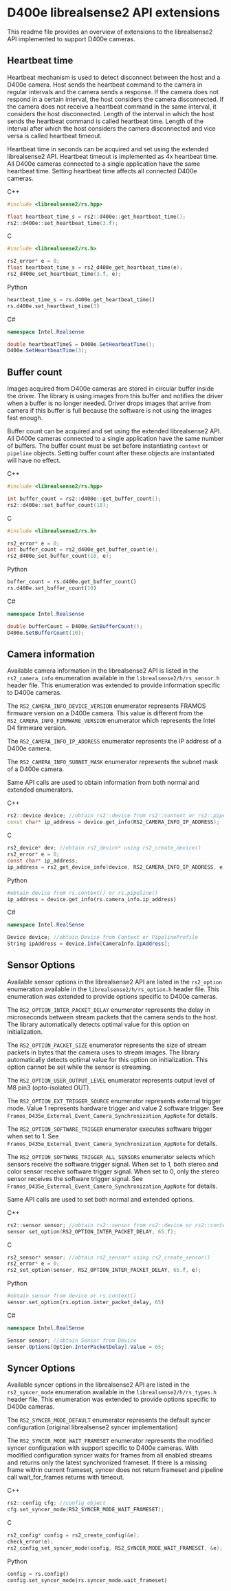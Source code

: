 # D400e librealsense2 API extensions

This readme file provides an overview of extensions to the librealsense2 API implemented to support D400e cameras.

## Heartbeat time

Heartbeat mechanism is used to detect disconnect between the host and a D400e camera. Host sends the heartbeat command to the camera in regular intervals and the camera sends a response. If the camera does not respond in a certain interval, the host considers the camera disconnected. If the camera does not receive a heartbeat command in the same interval, it considers the host disconnected. Length of the interval in which the host sends the heartbeat command is called heartbeat time. Length of the interval after which the host considers the camera disconnected and vice versa is called heartbeat timeout.

Heartbeat time in seconds can be acquired and set using the extended librealsense2 API. Heartbeat timeout is implemented as 4x heartbeat time. All D400e cameras connected to a single application have the same heartbeat time. Setting heartbeat time affects all connected D400e cameras.

C++

```cpp
#include <librealsense2/rs.hpp>
```
```cpp
float heartbeat_time_s = rs2::d400e::get_heartbeat_time();
rs2::d400e::set_heartbeat_time(3.f);
```

C

```c
#include <librealsense2/rs.h>
```
```c
rs2_error* e = 0;
float heartbeat_time_s = rs2_d400e_get_heartbeat_time(e);
rs2_d400e_set_heartbeat_time(3.f, e);
```

Python

```python
heartbeat_time_s = rs.d400e.get_heartbeat_time()
rs.d400e.set_heartbeat_time(3)
```

C#

```c#
namespace Intel.Realsense
```

```c#
double heartbeatTimeS = D400e.GetHearbeatTime();
D400e.SetHeartbeatTime(3);
```

## Buffer count

Images acquired from D400e cameras are stored in circular buffer inside the driver. The library is using images from this buffer and notifies the driver when a buffer is no longer needed. Driver drops images that arrive from camera if this buffer is full because the software is not using the images fast enough.

Buffer count can be acquired and set using the extended librealsense2 API. All D400e cameras connected to a single application have the same number of buffers. The buffer count must be set before instantiating `context` or `pipeline` objects. Setting buffer count after these objects are instantiated will have no effect.

C++

```cpp
#include <librealsense2/rs.hpp>
```
```cpp
int buffer_count = rs2::d400e::get_buffer_count();
rs2::d400e::set_buffer_count(10);
```

C

```c
#include <librealsense2/rs.h>
```
```c
rs2_error* e = 0;
int buffer_count = rs2_d400e_get_buffer_count(e);
rs2_d400e_set_buffer_count(10, e);
```

Python

```python
buffer_count = rs.d400e.get_buffer_count()
rs.d400e.set_buffer_count(10)
```

C#

```c#
namespace Intel.Realsense
```

```c#
double bufferCount = D400e.GetBufferCount();
D400e.SetBufferCount(10);
```

## Camera information

Available camera information in the librealsense2 API is listed in the `rs2_camera_info`  enumeration available in the `librealsense2/h/rs_sensor.h` header file. This enumeration was extended to provide information specific to D400e cameras.

The `RS2_CAMERA_INFO_DEVICE_VERSION` enumerator represents FRAMOS firmware version on a D400e camera. This value is different from the `RS2_CAMERA_INFO_FIRMWARE_VERSION` enumerator which represents the Intel D4 firmware version.

The `RS2_CAMERA_INFO_IP_ADDRESS` enumerator represents the IP address of a D400e camera.

The `RS2_CAMERA_INFO_SUBNET_MASK` enumerator represents the subnet mask of a D400e camera.

Same API calls are used to obtain information from both normal and extended enumerators.

C++

```cpp
rs2::device device; //obtain rs2::device from rs2::context or rs2::pipeline_profile
const char* ip_address = device.get_info(RS2_CAMERA_INFO_IP_ADDRESS);
```

C

```c
rs2_device* dev; //obtain rs2_device* using rs2_create_device()
rs2_error* e = 0;
const char* ip_address;
ip_address = rs2_get_device_info(device, RS2_CAMERA_INFO_IP_ADDRESS, e);
```

Python

```python
#obtain device from rs.context() or rs.pipeline()
ip_address = device.get_info(rs.camera_info.ip_address)
```

C#

```c#
namespace Intel.RealSense
```

```c#
Device device; //obtain Device from Context or PipelineProfile
String ipAddress = device.Info[CameraInfo.IpAddress];
```

## Sensor Options

Available sensor options in the librealsense2 API are listed in the `rs2_option` enumeration available in the `librealsense2/h/rs_option.h` header file. This enumeration was extended to provide options specific to D400e cameras.

The `RS2_OPTION_INTER_PACKET_DELAY` enumerator represents the delay in microseconds between stream packets that the camera sends to the host. The library automatically detects optimal value for this option on initialization.

The `RS2_OPTION_PACKET_SIZE` enumerator represents the size of stream packets in bytes that the camera uses to stream images. The library automatically detects optimal value for this option on initialization. This option cannot be set while the sensor is streaming.

The `RS2_OPTION_USER_OUTPUT_LEVEL` enumerator represents output level of M8 pin3 (opto-isolated OUT). 

The `RS2_OPTION_EXT_TRIGGER_SOURCE` enumerator represents external trigger mode. Value 1 represents hardware trigger and value 2 software trigger. See `Framos_D435e_External_Event_Camera_Synchronization_AppNote` for details.

The `RS2_OPTION_SOFTWARE_TRIGGER` enumerator executes software trigger when set to 1.  See `Framos_D435e_External_Event_Camera_Synchronization_AppNote` for details.

The `RS2_OPTION_SOFTWARE_TRIGGER_ALL_SENSORS` enumerator selects which sensors receive the software trigger signal. When set to 1, both stereo and color sensor receive software trigger signal. When set to 0, only the stereo sensor receives the software trigger signal. See `Framos_D435e_External_Event_Camera_Synchronization_AppNote` for details.

Same API calls are used to set both normal and extended options.

C++

```cpp
rs2::sensor sensor; //obtain rs2::sensor from rs2::device or rs2::context
sensor.set_option(RS2_OPTION_INTER_PACKET_DELAY, 65.f);
```

C

```c
rs2_sensor* sensor; //obtain rs2_sensor* using rs2_create_sensor()
rs2_error* e = 0;
rs2_set_option(sensor, RS2_OPTION_INTER_PACKET_DELAY, 65.f, e);
```

Python

```python
#obtain sensor from device or rs.context()
sensor.set_option(rs.option.inter_packet_delay, 65)
```

C#

```c#
namespace Intel.RealSense
```

```c#
Sensor sensor; //obtain Sensor from Device
sensor.Options[Option.InterPacketDelay].Value = 65;
```


## Syncer Options

Available syncer options in the librealsense2 API are listed in the `rs2_syncer_mode` enumeration available in the `librealsense2/h/rs_types.h` header file. This enumeration was extended to provide options specific to D400e cameras.

The `RS2_SYNCER_MODE_DEFAULT` enumerator represents the default syncer configuration (original librealsense2 syncer implementation)

The `RS2_SYNCER_MODE_WAIT_FRAMESET` enumerator represents the modified syncer configuration with support specific to D400e cameras. With modified configuration syncer waits for frames from all enabled streams and returns only the latest synchronized frameset. If there is a missing frame within current frameset, syncer does not return frameset and pipeline call wait_for_frames returns with timeout.

C++

```cpp
rs2::config cfg; //config object
cfg.set_syncer_mode(RS2_SYNCER_MODE_WAIT_FRAMESET);
```

C

```c
rs2_config* config = rs2_create_config(&e);
check_error(e);
rs2_config_set_syncer_mode(config, RS2_SYNCER_MODE_WAIT_FRAMESET, &e);
```

Python

```python
config = rs.config()
config.set_syncer_mode(rs.syncer_mode.wait_frameset)
```
